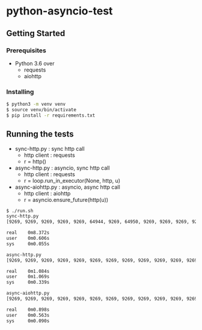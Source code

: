 # python-asyncio-test

## Getting Started

### Prerequisites
- Python 3.6 over 
	- requests
	- aiohttp
	
### Installing

```bash
$ python3 -m venv venv
$ source venv/bin/activate
$ pip install -r requirements.txt
```

## Running the tests
- sync-http.py : sync http call 
	- http client : requests
	- r = http()
- async-http.py : asyncio, sync http call 
	- http client : requests
	- r = loop.run_in_executor(None, http, u)
- async-aiohttp.py : asyncio, async http call 
	- http client : aiohttp
	- r = asyncio.ensure_future(http(u))

```bash
$ ./run.sh 
sync-http.py
[9269, 9269, 9269, 9269, 9269, 64944, 9269, 64950, 9269, 9269, 9269, 9269, 9269, 64266, 9269, 9269, 9269, 9269, 9269, 9269]

real    0m8.372s
user    0m0.606s
sys     0m0.055s

async-http.py
[9269, 9269, 9269, 9269, 9269, 9269, 9269, 9269, 9269, 9269, 9269, 9269, 9269, 9269, 9269, 9269, 9269, 9269, 9269, 9269]

real    0m1.084s
user    0m1.069s
sys     0m0.339s

async-aiohttp.py
[9269, 9269, 9269, 9269, 9269, 9269, 9269, 9269, 9269, 9269, 9269, 9269, 9269, 9269, 9269, 9269, 9269, 9269, 9269, 9269]

real    0m0.898s
user    0m0.563s
sys     0m0.090s
```